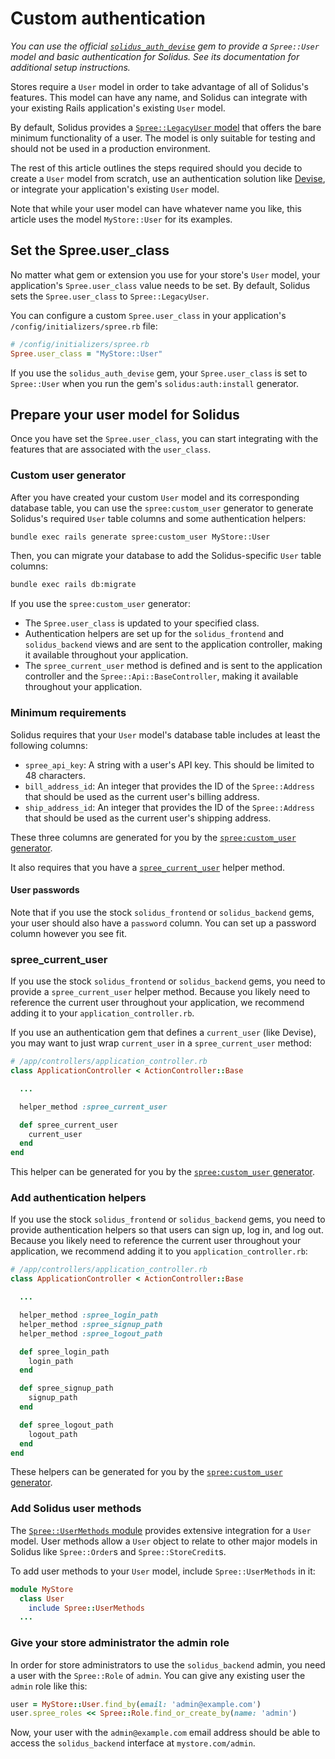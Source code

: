 # Custom authentication

*You can use the official [`solidus_auth_devise`][solidus-auth-devise] gem
to provide a `Spree::User` model and basic authentication for Solidus. See its
documentation for additional setup instructions.*

Stores require a `User` model in order to take advantage of all of Solidus's
features. This model can have any name, and Solidus can integrate with your
existing Rails application's existing `User` model.

By default, Solidus provides a [`Spree::LegacyUser` model][legacy-user] that
offers the bare minimum functionality of a user. The model is only suitable for
testing and should not be used in a production environment.

The rest of this article outlines the steps required should you decide to create
a `User` model from scratch, use an authentication solution like
[Devise][devise], or integrate your application's existing `User` model.

Note that while your user model can have whatever name you like, this article
uses the model `MyStore::User` for its examples.

[devise]: https://github.com/plataformatec/devise
[legacy-user]: https://github.com/solidusio/solidus/blob/master/core/app/models/spree/legacy_user.rb
[solidus-auth-devise]: https://github.com/solidusio/solidus_auth_devise

## Set the Spree.user_class

No matter what gem or extension you use for your store's `User` model, your
application's `Spree.user_class` value needs to be set. By default, Solidus sets
the `Spree.user_class` to `Spree::LegacyUser`.

You can configure a custom `Spree.user_class` in your application's
`/config/initializers/spree.rb` file:

```ruby
# /config/initializers/spree.rb
Spree.user_class = "MyStore::User"
```

If you use the `solidus_auth_devise` gem, your `Spree.user_class` is set to
`Spree::User` when you run the gem's `solidus:auth:install` generator.

## Prepare your user model for Solidus

Once you have set the `Spree.user_class`, you can start integrating with the
features that are associated with the `user_class`.

### Custom user generator

After you have created your custom `User` model and its corresponding database
table, you can use the `spree:custom_user` generator to generate Solidus's
required `User` table columns and some authentication helpers:

```bash
bundle exec rails generate spree:custom_user MyStore::User
```

Then, you can migrate your database to add the Solidus-specific `User` table
columns:

```bash
bundle exec rails db:migrate
```

If you use the `spree:custom_user` generator:

- The `Spree.user_class` is updated to your specified class.
- Authentication helpers are set up for the `solidus_frontend` and
  `solidus_backend` views and are sent to the application controller, making it
  available throughout your application.
- The `spree_current_user` method is defined and is sent to the application
  controller and the `Spree::Api::BaseController`, making it available
  throughout your application.

### Minimum requirements

Solidus requires that your `User` model's database table includes at least the
following columns:

- `spree_api_key`: A string with a user's API key. This should be limited to 48
  characters.
- `bill_address_id`: An integer that provides the ID of the `Spree::Address`
  that should be used as the current user's billing address.
- `ship_address_id`: An integer that provides the ID of the `Spree::Address`
  that should be used as the current user's shipping address.

These three columns are generated for you by the [`spree:custom_user`
generator](#custom-user-generator).

It also requires that you have a [`spree_current_user`](#spree-current-user)
helper method.

#### User passwords

Note that if you use the stock `solidus_frontend` or `solidus_backend` gems,
your user should also have a `password` column. You can set up a password column
however you see fit.

### spree_current_user

If you use the stock `solidus_frontend` or `solidus_backend` gems, you need to
provide a `spree_current_user` helper method. Because you likely need to
reference the current user throughout your application, we recommend adding it
to your `application_controller.rb`.

If you use an authentication gem that defines a `current_user` (like Devise),
you may want to just wrap `current_user` in a `spree_current_user` method:

```ruby
# /app/controllers/application_controller.rb
class ApplicationController < ActionController::Base

  ...

  helper_method :spree_current_user

  def spree_current_user
    current_user
  end
end
```

This helper can be generated for you by the [`spree:custom_user`
generator](#custom-user-generator).

### Add authentication helpers

If you use the stock `solidus_frontend` or `solidus_backend` gems, you need to
provide authentication helpers so that users can sign up, log in, and log out.
Because you likely need to reference the current user throughout your
application, we recommend adding it to you `application_controller.rb`:

```ruby
# /app/controllers/application_controller.rb
class ApplicationController < ActionController::Base

  ...

  helper_method :spree_login_path
  helper_method :spree_signup_path
  helper_method :spree_logout_path

  def spree_login_path
    login_path
  end

  def spree_signup_path
    signup_path
  end

  def spree_logout_path
    logout_path
  end
end
```

These helpers can be generated for you by the [`spree:custom_user`
generator](#custom-user-generator).

### Add Solidus user methods

The [`Spree::UserMethods` module][solidus-user-methods] provides extensive
integration for a `User` model. User methods allow a `User` object to relate to
other major models in Solidus like `Spree::Order`s and `Spree::StoreCredit`s.

To add user methods to your `User` model, include `Spree::UserMethods` in it:

```ruby
module MyStore
  class User
    include Spree::UserMethods
  ...
```

[solidus-user-methods]: https://github.com/solidusio/solidus/blob/master/core/app/models/concerns/spree/user_methods.rb

### Give your store administrator the admin role

In order for store administrators to use the `solidus_backend` admin, you need a
user with the `Spree::Role` of `admin`. You can give any existing user the
`admin` role like this:

```ruby
user = MyStore::User.find_by(email: 'admin@example.com')
user.spree_roles << Spree::Role.find_or_create_by(name: 'admin')
```

Now, your user with the `admin@example.com` email address should be able to
access the `solidus_backend` interface at `mystore.com/admin`.
